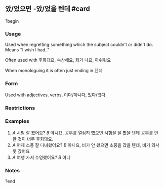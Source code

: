 ## 았/었으면 -았/었을 텐데 #card
?begin
### Usage
Used when regretting something which the subject couldn't or didn't do. Means "I wish I had.."

Often used with 후회돼요, 속상해요, 화가 나요, 아쉬워요

When monologuing it is often just ending in 텐데
### Form
Used with adjectives, verbs, 이다/아니다, 있다/없다
### Restrictions
### Examples
1.  *A* 시험 잘 봤어요?
    *B* 아니요, 공부를 열심히 했으면 시험을 잘 봤을 텐데 공부를 안 한 것이 너무 후회돼요.
2.  *A* 어제 소풍 잘 다녀왔어요?
    *B* 아니요, 비가 안 왔으면 소풍을 갔을 텐데, 비가 와서 못 갔어요
3.  *A* 여행 가서 수영했어요?
    *B* 아니
### Notes
?end
